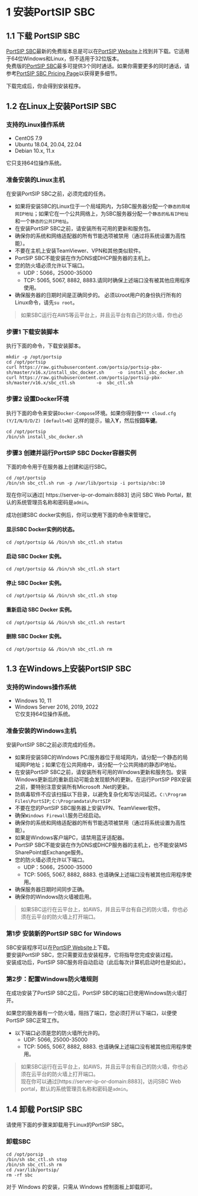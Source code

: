 # 1 安装PortSIP SBC
## 1.1 下载 PortSIP SBC
[PortSIP SBC](https://www.portsip.com/portsip-sbc/)最新的免费版本总是可以在[PortSIP Website](https://www.portsip.com/download-portsip-sbc/)上找到并下载。它适用于64位Windows和Linux，但不适用于32位版本。  
免费版的[PortSIP SBC](https://www.portsip.com/portsip-sbc/)最多可提供3个同时通话。如果你需要更多的同时通话，请参考[PortSIP SBC Pricing Page](https://www.portsip.com/portsip-sbc-pricing/)以获得更多细节。  
  
下载完成后，你会得到安装程序。
## 1.2 在Linux上安装PortSIP SBC
### 支持的Linux操作系统   
+ CentOS 7.9
+ Ubuntu 18.04, 20.04, 22.04
+ Debian 10.x, 11.x  

它只支持64位操作系统。  
  
### 准备安装的Linux主机
在安装PortSIP SBC之前，必须完成的任务。   
+ 如果将安装SBC的Linux位于一个局域网内，为SBC服务器分配一个`静态的局域网IP地址`；如果它在一个公共网络上，为SBC服务器分配一个`静态的私有IP地址`和一个`静态的公共IP地址`。
+ 在安装PortSIP SBC之前，请安装所有可用的更新和服务包。
+ 确保你的系统和网络适配器的所有节能选项被禁用（通过将系统设置为高性能）。
+ 不要在主机上安装TeamViewer、VPN和其他类似软件。
+ PortSIP SBC不能安装在作为DNS或DHCP服务器的主机上。
+ 您的防火墙必须允许以下端口。   
   - UDP：5066，25000-35000
   - TCP: 5065, 5067, 8882, 8883.请同时确保上述端口没有被其他应用程序使用。
+ 确保服务器的日期时间是正确同步的。
必须以root用户的身份执行所有的Linux命令，请先`su root`。  
>如果SBC运行在AWS等云平台上，并且云平台有自己的防火墙，你也必
### 步骤1 下载安装脚本
执行下面的命令，下载安装脚本。  
```
mkdir -p /opt/portsip
cd /opt/portsip
curl https://raw.githubusercontent.com/portsip/portsip-pbx-sh/master/v16.x/install_sbc_docker.sh     -o  install_sbc_docker.sh
curl https://raw.githubusercontent.com/portsip/portsip-pbx-sh/master/v16.x/sbc_ctl.sh        -o  sbc_ctl.sh
```
### 步骤2 设置Docker环境
执行下面的命令来安装`Docker-Compose`环境。如果你得到像`*** cloud.cfg (Y/I/N/O/D/Z) [default=N]` 这样的提示，输入**Y**，然后按**回车键**。
```
cd /opt/portsip
/bin/sh install_sbc_docker.sh
```
### 步骤3 创建并运行PortSIP SBC Docker容器实例
下面的命令用于在服务器上创建和运行SBC。  

```
cd /opt/portsip
/bin/sh sbc_ctl.sh run -p /var/lib/portsip -i portsip/sbc:10
```
现在你可以通过[ https://server-ip-or-domain:8883] 访问 SBC Web Portal，默认的系统管理员名称和密码是`admin`。  
  
成功创建SBC docker实例后，你可以使用下面的命令来管理它。
#### 显示SBC Docker实例的状态。
```
cd /opt/portsip && /bin/sh sbc_ctl.sh status
```
#### 启动 SBC Docker 实例。
```
cd /opt/portsip && /bin/sh sbc_ctl.sh start
```
#### 停止 SBC Docker 实例。
```
cd /opt/portsip && /bin/sh sbc_ctl.sh stop
```
#### 重新启动 SBC Docker 实例。
```
cd /opt/portsip && /bin/sh sbc_ctl.sh restart
```
#### 删除 SBC Docker 实例。
```
cd /opt/portsip && /bin/sh sbc_ctl.sh rm
```
## 1.3 在Windows上安装PortSIP SBC
### 支持的Windows操作系统
+ Windows 10, 11
+ Windows Server 2016, 2019, 2022  
它仅支持64位操作系统。  

### 准备安装的Windows主机
安装PortSIP SBC之前必须完成的任务。   
+ 如果将安装SBC的Windows PC/服务器位于局域网内，请分配一个静态的局域网IP地址；如果它在公共网络中，请分配一个公共网络的静态IP地址。
+ 在安装PortSIP SBC之前，请安装所有可用的Windows更新和服务包。安装Windows更新后的重新启动可能会发现额外的更新。在运行PortSIP PBX安装之前，要特别注意安装所有Microsoft .Net的更新。
+ 防病毒软件不应该扫描以下目录，以避免复杂化和写访问延迟。`C:\Program Files\PortSIP`; `C:\Programdata\PortSIP`
+ 不要在您的PortSIP SBC服务器上安装VPN、TeamViewer软件。
+ 确保`Windows Firewall`服务已经启动。
+ 确保你的系统和网络适配器的所有节能选项被禁用（通过将系统设置为高性能）。
+ 如果是Windows客户端PC，请禁用蓝牙适配器。
+ PortSIP SBC不能安装在作为DNS或DHCP服务器的主机上，也不能安装MS SharePoint或Exchange服务。
+ 您的防火墙必须允许以下端口。
   + UDP：5066，25000-35000
   + TCP: 5065, 5067, 8882, 8883. 也请确保上述端口没有被其他应用程序使用。
+ 确保服务器日期时间同步正确。
+ 确保你的Windows防火墙被启用。  
>如果SBC运行在云平台上，如AWS，并且云平台有自己的防火墙，你也必须在云平台的防火墙上打开端口。
### 第1步 安装新的PortSIP SBC for Windows
SBC安装程序可以在[PortSIP Website](https://www.portsip.com/download-portsip-sbc/)上下载。  
要安装PortSIP SBC，您只需要双击安装程序，它将指导您完成安装过程。  
安装成功后，PortSIP SBC服务将自动启动（此后每次计算机启动时也是如此）。  
### 第2步：配置Windows防火墙规则
在成功安装了PortSIP SBC之后，PortSIP SBC的端口已使用Windows防火墙打开。  

如果您的服务器有一个防火墙，阻挡了端口，您必须打开以下端口，以便使PortSIP SBC正常工作。  
+ 以下端口必须是您的防火墙所允许的。
   + UDP: 5066, 25000-35000
   + TCP: 5065, 5067, 8882, 8883. 也请确保上述端口没有被其他应用程序使用。
>如果SBC运行在云平台上，如AWS，并且云平台有自己的防火墙，你也必须在云平台的防火墙上打开端口。  
现在你可以通过[https://server-ip-or-domain:8883]，访问SBC Web portal，默认的系统管理员名称和密码是`admin`。
## 1.4 卸载 PortSIP SBC
请使用下面的步骤来卸载用于Linux的PortSIP SBC。  
### 卸载SBC
```
cd /opt/porsip
/bin/sh sbc_ctl.sh stop
/bin/sh sbc_ctl.sh rm
cd /var/lib/portsip/
rm -rf sbc
```
对于 Windows 的安装，只需从 Windows 控制面板上卸载即可。
